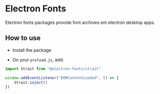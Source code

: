 # Electron Fonts

Electron fonts packages provide font archives em electron desktop apps.

## How to use

* Install the package

* On your `preload.js`, add:

```ts
import Strait from "@electron-fonts/strait"

window.addEventListener("DOMContentLoaded", () => {
    Strait.inject()
})
```
